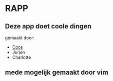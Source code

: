 # RAPP
## Deze app doet coole dingen
gemaakt door:
- [Coos](https://github.com/psycoos)
- Jurjen
- Charlotte

## mede mogelijk gemaakt door vim


